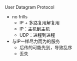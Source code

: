 User Datagram Protocol

- no frills
	- IP + 多路复用解复用
	- IP：主机到主机
	- UDP：进程到进程
- 与IP一样尽力而为的服务
	- 后传的可能先到，导致乱序
	- 丢失
